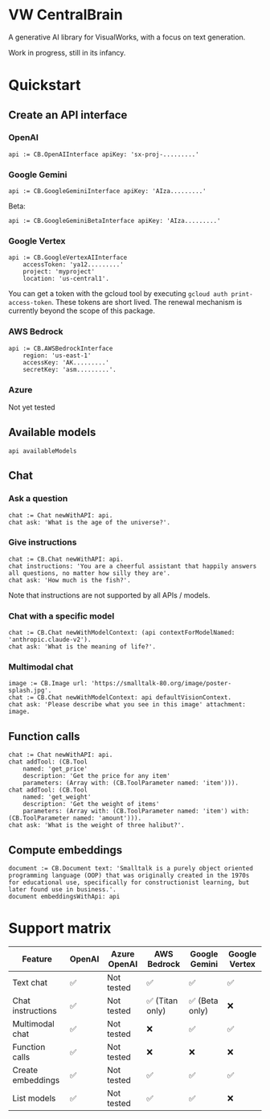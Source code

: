 # VW CentralBrain

A generative AI library for VisualWorks, with a focus on text generation.

Work in progress, still in its infancy.

# Quickstart

## Create an API interface

### OpenAI

```
api := CB.OpenAIInterface apiKey: 'sx-proj-.........'
```

### Google Gemini

```
api := CB.GoogleGeminiInterface apiKey: 'AIza.........'
```

Beta:

```
api := CB.GoogleGeminiBetaInterface apiKey: 'AIza.........'
```

### Google Vertex

```
api := CB.GoogleVertexAIInterface 
	accessToken: 'ya12.........'
	project: 'myproject'
	location: 'us-central1'.
```

You can get a token with the gcloud tool by executing `gcloud auth print-access-token`. These tokens are short lived. The renewal mechanism is currently beyond the scope of this package.

### AWS Bedrock

```
api := CB.AWSBedrockInterface
	region: 'us-east-1'
	accessKey: 'AK.........'
	secretKey: 'asm.........'.
```

### Azure

Not yet tested

## Available models

```
api availableModels
```

## Chat

### Ask a question

```
chat := Chat newWithAPI: api.
chat ask: 'What is the age of the universe?'.
```
### Give instructions

```
chat := CB.Chat newWithAPI: api.
chat instructions: 'You are a cheerful assistant that happily answers all questions, no matter how silly they are'.
chat ask: 'How much is the fish?'.
```

Note that instructions are not supported by all APIs / models.

### Chat with a specific model

```
chat := CB.Chat newWithModelContext: (api contextForModelNamed: 'anthropic.claude-v2').
chat ask: 'What is the meaning of life?'.
```

### Multimodal chat

```
image := CB.Image url: 'https://smalltalk-80.org/image/poster-splash.jpg'.
chat := CB.Chat newWithModelContext: api defaultVisionContext.
chat ask: 'Please describe what you see in this image' attachment: image.
```

## Function calls

```
chat := Chat newWithAPI: api.
chat addTool: (CB.Tool 
	named: 'get_price' 
	description: 'Get the price for any item'
	parameters: (Array with: (CB.ToolParameter named: 'item'))).
chat addTool: (CB.Tool 
	named: 'get_weight' 
	description: 'Get the weight of items'
	parameters: (Array with: (CB.ToolParameter named: 'item') with: (CB.ToolParameter named: 'amount'))).
chat ask: 'What is the weight of three halibut?'.
```

## Compute embeddings

```
document := CB.Document text: 'Smalltalk is a purely object oriented programming language (OOP) that was originally created in the 1970s for educational use, specifically for constructionist learning, but later found use in business.'.
document embeddingsWithApi: api
```

# Support matrix

| Feature | OpenAI | Azure OpenAI | AWS Bedrock | Google  Gemini | Google Vertex | 
| ------- | ------ | ------- | ------- | -------------- | ------------- |
| Text chat | ✅ | Not tested |  ✅ | ✅  | ✅ |
| Chat instructions | ✅ | Not tested |  ✅ (Titan only) | ✅ (Beta only)  | ❌ | 
| Multimodal chat | ✅ | Not tested | ❌  | ✅  | ✅ |
| Function calls | ✅ | Not tested | ❌  | ❌  | ❌ |
| Create embeddings | ✅ | Not tested |  ✅ | ✅  | ✅ |
| List models |  ✅ | Not tested |  ✅ | ✅  | ❌ |
